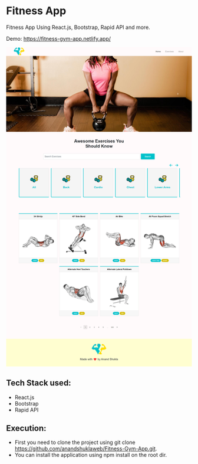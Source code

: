 # Fitness App 

Fitness App Using React.js, Bootstrap, Rapid API and more.

Demo: https://fitness-gym-app.netlify.app/


![image](https://github.com/anandshuklaweb/Fitness-Gym-App/blob/main/fitness.png?raw=true)


## Tech Stack used: 
- React.js
- Bootstrap
- Rapid API


## Execution:
- First you need to clone the project using git clone https://github.com/anandshuklaweb/Fitness-Gym-App.git.
- You can install the application using npm install on the root dir.
